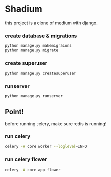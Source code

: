 # Shadium
this project is a clone of medium with django.

### create database & migrations
```bash
python manage.py makemigraions
python manage.py migrate
```

### create superuser
```bash
python manage.py createsuperuser
```

### runserver
```bash
python manage.py runserver
```

## Point!
before running celery, make sure redis is running!

### run celery
```bash
celery -A core worker --loglevel=INFO
```

### run celery flower
```bash
celery -A core.app flower
```
